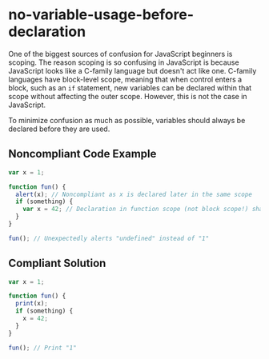 # no-variable-usage-before-declaration

One of the biggest sources of confusion for JavaScript beginners is scoping. The reason scoping is 
so confusing in JavaScript is because JavaScript looks like a C-family language but doesn't act 
like one. C-family languages have block-level scope, meaning that when control enters a block, 
such as an `if` statement, new variables can be declared within that scope without affecting the 
outer scope. However, this is not the case in JavaScript.

To minimize confusion as much as possible, variables should always be declared before they are used.

## Noncompliant Code Example

```typescript
var x = 1;

function fun() {
  alert(x); // Noncompliant as x is declared later in the same scope
  if (something) {
    var x = 42; // Declaration in function scope (not block scope!) shadows global variable
  }
}

fun(); // Unexpectedly alerts "undefined" instead of "1"
```

## Compliant Solution

```typescript
var x = 1;

function fun() {
  print(x);
  if (something) {
    x = 42;
  }
}

fun(); // Print "1"
```
